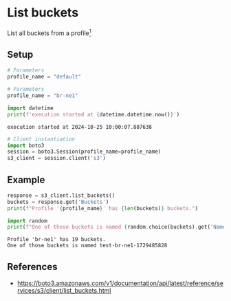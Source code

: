 # List buckets
List all buckets from a profile[<sup>1</sup>](./glossary#profile)

## Setup


```python
# Parameters
profile_name = "default"
```


```python
# Parameters
profile_name = "br-ne1"

```


```python
import datetime
print(f'execution started at {datetime.datetime.now()}')
```

    execution started at 2024-10-25 10:00:07.887638



```python
# Client instantiation
import boto3
session = boto3.Session(profile_name=profile_name)
s3_client = session.client('s3')
```

## Example


```python
response = s3_client.list_buckets()
buckets = response.get('Buckets')
print(f"Profile '{profile_name}' has {len(buckets)} buckets.")

import random
print(f"One of those buckets is named {random.choice(buckets).get('Name')}")
```

    Profile 'br-ne1' has 19 buckets.
    One of those buckets is named test-br-ne1-1729485828


## References

- https://boto3.amazonaws.com/v1/documentation/api/latest/reference/services/s3/client/list_buckets.html
  
